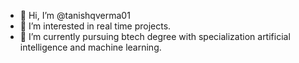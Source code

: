 - 👋 Hi, I’m @tanishqverma01
- 👀 I’m interested in real time projects.  
- 🌱 I’m currently pursuing btech degree with specialization artificial intelligence and machine learning.
